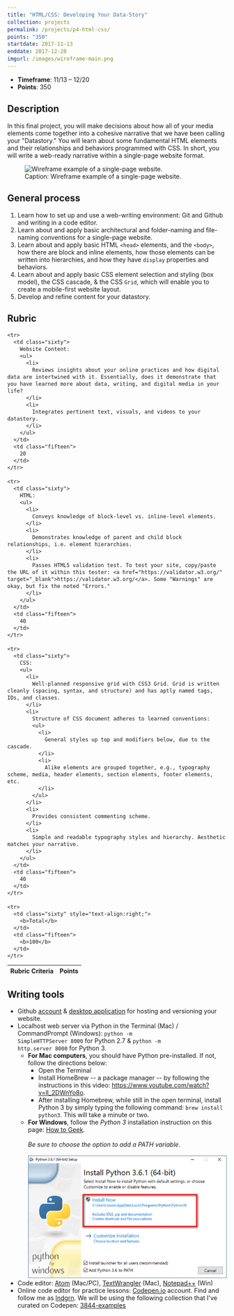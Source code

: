 ```yaml
---
title: "HTML/CSS: Developing Your Data-Story"
collection: projects
permalink: /projects/p4-html-css/
points: "350"
startdate: 2017-11-13
enddate: 2017-12-20
imgurl: /images/wireframe-main.png
---
```


<ul class="project-top-info">
  <li>
    <b>Timeframe</b>: 11/13 &ndash; 12/20</li>
  <li>
    <b>Points</b>: 350</li>
</ul>

## Description

In this final project, you will make decisions about how all of your media elements come together into a cohesive narrative that we have been calling your "Datastory." You will learn about some fundamental HTML elements and their relationships and behaviors programmed with CSS. In short, you will write a web-ready narrative within a single-page website format.

<figure id="twitter-css-body" class="figure-inline">
  <img src="/engl3844s18/images/wireframe-main.png" alt="Wireframe example of a single-page website." />
  <figcaption>
    Caption: Wireframe example of a single-page website.
  </figcaption>
</figure>

## General process

1. Learn how to set up and use a web-writing environment: Git and Github and writing in a code editor.
2. Learn about and apply basic architectural and folder-naming and file-naming conventions for a single-page website.
3. Learn about and apply basic HTML <code>&lt;head&gt;</code> elements, and the <code>&lt;body&gt;</code>, how there are block and inline elements, how those elements can be written into hierarchies, and how they have <code>display</code> properties and behaviors.
4. Learn about and apply basic CSS element selection and styling (box model), the CSS cascade, &amp; the CSS <code>Grid</code>, which will enable you to create a mobile-first website layout.
5. Develop and refine content for your datastory.

## Rubric

<table class="table striped">
  <thead>
    <tr>
      <th class="sixty">
        R<span>ubric Criteria</span>
      </th>
      <th class="fifteen">
        P<span>oints</span>
      </th>
    </tr>
  </thead>
  <tbody>

    <tr>
      <td class="sixty">
        Website Content:
        <ul>
          <li>
            Reviews insights about your online practices and how digital data are intertwined with it. Essentially, does it demonstrate that you have learned more about data, writing, and digital media in your life?
          </li>
          <li>
            Integrates pertinent text, visuals, and videos to your datastory.
          </li>
        </ul>
      </td>
      <td class="fifteen">
        20
      </td>
    </tr>

    <tr>
      <td class="sixty">
        HTML:
        <ul>
          <li>
            Conveys knowledge of block-level vs. inline-level elements.
          </li>
          <li>
            Demonstrates knowledge of parent and child block relationships, i.e. element hierarchies.
          </li>
          <li>
            Passes HTML5 validation test. To test your site, copy/paste the URL of it within this tester: <a href="https://validator.w3.org/" target="_blank">https://validator.w3.org/</a>. Some "Warnings" are okay, but fix the noted "Errors."
          </li>
        </ul>
      </td>
      <td class="fifteen">
        40
      </td>
    </tr>

    <tr>
      <td class="sixty">
        CSS:
        <ul>
          <li>
            Well-planned responsive grid with CSS3 Grid. Grid is written cleanly (spacing, syntax, and structure) and has aptly named tags, IDs, and classes.
          </li>
          <li>
            Structure of CSS document adheres to learned conventions:
            <ul>
              <li>
                General styles up top and modifiers below, due to the cascade.
              </li>
              <li>
                Alike elements are grouped together, e.g., typography scheme, media, header elements, section elements, footer elements, etc.
              </li>
            </ul>
          </li>
          <li>
            Provides consistent commenting scheme.
          </li>
          <li>
            Simple and readable typography styles and hierarchy. Aesthetic matches your narrative.
          </li>
        </ul>
      </td>
      <td class="fifteen">
        40
      </td>
    </tr>

    <tr>
      <td class="sixty" style="text-align:right;">
        <b>Total</b>
      </td>
      <td class="fifteen">
        <b>100</b>
      </td>
    </tr>

  </tbody>
</table>

## Writing tools

- Github <a href="https://github.com/" target="_blank">account</a> & <a href="https://desktop.github.com/" target="_blank">desktop application</a> for hosting and versioning your website.
- <span id="localhost-install">Localhost web server via Python in the Terminal (Mac) / CommandPrompt (Windows):</span> <code>python -m SimpleHTTPServer 8000</code> for Python 2.7 &amp; <code>python -m http.server 8000</code> for Python 3.
  - <b>For Mac computers</b>, you should have Python pre-installed. If not, follow the directions below:
    - Open the Terminal
    - Install HomeBrew -- a package manager -- by following the instructions in this video: <a href="https://www.youtube.com/watch?v=lI_2DWnYo8o" target="_blank">https://www.youtube.com/watch?v=lI_2DWnYo8o</a>.
    - After installing Homebrew, while still in the open terminal, install Python 3 by simply typing the following command: <code>brew install python3</code>. This will take a minute or two.
  - <b>For Windows</b>, follow the <em>Python 3</em> installation instruction on this page: <a href="https://www.howtogeek.com/197947/how-to-install-python-on-windows/" target="_blank">How to Geek</a>.<br/><br/><em>Be sure to choose the option to add a PATH variable</em>.<br/><br/><img style="width=70%" src="/images/python-install-win.png" />
- Code editor: <a href="https://atom.io/" target="_blank">Atom</a> (Mac/PC), <a href="https://itunes.apple.com/us/app/textwrangler/id404010395?mt=12" target="_blank">TextWrangler</a> (Mac), <a href="https://notepad-plus-plus.org/" target="_blank">Notepad++</a> (Win)
- Online code editor for practice lessons: <a href="https://codepen.io/" target="_blank">Codepen.io</a> account. Find and follow me as <a href="https://codepen.io/lndgrn/" target="_blank">lndgrn</a>. We will be using the following collection that I've curated on Codepen: <a href="https://codepen.io/collection/DdNPVo/" target="_blank">3844-examples</a>
